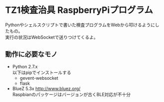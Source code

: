 # TZ1検査治具 RaspberryPiプログラム #
Pythonやシェルスクリプトで書いた検査プログラムをWebから叩けるようにしたもの。  
実行の状況はWebSocketで送りつけてくるよ。

## 動作に必要なモノ
* Python 2.7.x  
  以下はpipでインストールする
    * gevent-websocket 
    * flask
* BlueZ 5.3x http://www.bluez.org/  
  Raspbianのパッケージはバージョンが古くBLE対応が不十分
